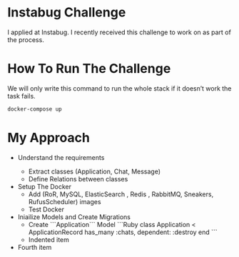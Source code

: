 
# Instabug Challenge

I applied at Instabug. I recently received this challenge to work on as part of the process.

# How To Run The Challenge

We will only write this command to run the whole stack if it doesn’t work the task fails.
``` bash
docker-compose up
``` 

# My Approach

<ul>
  <li>Understand the requirements</li>
      <ul>
      <li>Extract classes (Application, Chat, Message)</li>
      <li>Define Relations between classes </li>
    </ul>
  <li>Setup The Docker
        <ul>
        <li>Add (RoR, MySQL, ElasticSearch , Redis , RabbitMQ, Sneakers, RufusScheduler) images</li>
        <li>Test Docker</li>
        </ul>
     </li>
  <li>Iniailize Models and Create Migrations
    <ul>
      <li>
        Create ```Application``` Model 
        ```Ruby
          class Application < ApplicationRecord
             has_many :chats, dependent: :destroy
          end
        ```
      </li>
      <li>Indented item</li>
    </ul>
  </li>
  <li>Fourth item</li>
</ul>
